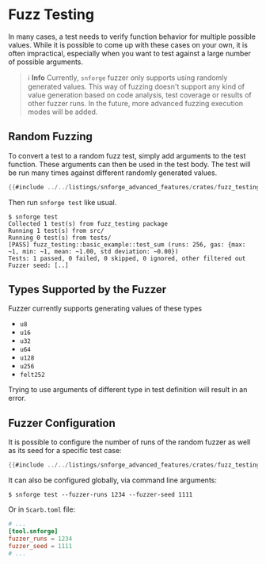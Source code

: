 # Fuzz Testing

In many cases, a test needs to verify function behavior for multiple possible values.
While it is possible to come up with these cases on your own, it is often impractical, especially when you want to test
against a large number of possible arguments.

> ℹ️ **Info**
> Currently, `snforge` fuzzer only supports using randomly generated values.
> This way of fuzzing doesn't support any kind of value generation based on code analysis, test coverage or results of
> other fuzzer runs.
> In the future, more advanced fuzzing execution modes will be added.

## Random Fuzzing

To convert a test to a random fuzz test, simply add arguments to the test function.
These arguments can then be used in the test body.
The test will be run many times against different randomly generated values.

```rust
{{#include ../../listings/snforge_advanced_features/crates/fuzz_testing/src/basic_example.cairo}}
```

Then run `snforge test` like usual.

```shell
$ snforge test
Collected 1 test(s) from fuzz_testing package
Running 1 test(s) from src/
Running 0 test(s) from tests/
[PASS] fuzz_testing::basic_example::test_sum (runs: 256, gas: {max: ~1, min: ~1, mean: ~1.00, std deviation: ~0.00})
Tests: 1 passed, 0 failed, 0 skipped, 0 ignored, other filtered out
Fuzzer seed: [..]
```

## Types Supported by the Fuzzer

Fuzzer currently supports generating values of these types

- `u8`
- `u16`
- `u32`
- `u64`
- `u128`
- `u256`
- `felt252`

Trying to use arguments of different type in test definition will result in an error.

## Fuzzer Configuration

It is possible to configure the number of runs of the random fuzzer as well as its seed for a specific test case:

```rust
{{#include ../../listings/snforge_advanced_features/crates/fuzz_testing/src/with_parameters.cairo}}
```

It can also be configured globally, via command line arguments:

```shell
$ snforge test --fuzzer-runs 1234 --fuzzer-seed 1111
```

Or in `Scarb.toml` file:

```toml
# ...
[tool.snforge]
fuzzer_runs = 1234
fuzzer_seed = 1111
# ...
```
